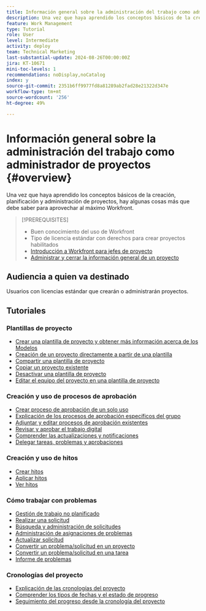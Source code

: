```yaml
---
title: Información general sobre la administración del trabajo como administrador de proyectos
description: Una vez que haya aprendido los conceptos básicos de la creación, planificación y administración de proyectos, hay algunas cosas más que debe saber para aprovechar al máximo Workfront.
feature: Work Management
type: Tutorial
role: User
level: Intermediate
activity: deploy
team: Technical Marketing
last-substantial-update: 2024-08-26T00:00:00Z
jira: KT-10671
mini-toc-levels: 1
recommendations: noDisplay,noCatalog
index: y
source-git-commit: 2351b6ff9977fd8a81289ab2fad28e21322d347e
workflow-type: tm+mt
source-wordcount: '256'
ht-degree: 49%

---
```



# Información general sobre la administración del trabajo como administrador de proyectos {#overview}

Una vez que haya aprendido los conceptos básicos de la creación, planificación y administración de proyectos, hay algunas cosas más que debe saber para aprovechar al máximo Workfront.

>[!PREREQUISITES]
>
>* Buen conocimiento del uso de Workfront
>* Tipo de licencia estándar con derechos para crear proyectos habilitados
>* [Introducción a Workfront para jefes de proyecto](https://experienceleague.adobe.com/?recommended=Workfront-U-1-2022.1.planners)
>* [Administrar y cerrar la información general de un proyecto](https://experienceleague.adobe.com/?recommended=Workfront-U-1-2022.2.planners)


## Audiencia a quien va destinado

Usuarios con licencias estándar que crearán o administrarán proyectos.

## Tutoriales

### Plantillas de proyecto

* [Crear una plantilla de proyecto y obtener más información acerca de los Modelos](create-a-project-template.md)
* [Creación de un proyecto directamente a partir de una plantilla](create-a-project-directly-from-a-template.md)
* [Compartir una plantilla de proyecto](share-a-project-template.md)
* [Copiar un proyecto existente](/help/manage-work/manage-projects/copy-an-existing-project.md)
* [Desactivar una plantilla de proyecto](deactivate-a-project-template.md)
* [Editar el equipo del proyecto en una plantilla de proyecto](edit-the-project-team-in-a-project-template.md)


### Creación y uso de procesos de aprobación

* [Crear proceso de aprobación de un solo uso](create-a-single-use-approval-process.md)
* [Explicación de los procesos de aprobación específicos del grupo](group-specific-approval-processes.md)
* [Adjuntar y editar procesos de aprobación existentes](attach-and-edit-existing-approval-processes.md)
* [Revisar y aprobar el trabajo digital](review-and-approve-digital-work.md)
* [Comprender las actualizaciones y notificaciones](understand-updates-and-notifications.md)
* [Delegar tareas, problemas y aprobaciones](delegate-approvals.md)


### Creación y uso de hitos

* [Crear hitos](creating-milestones.md)
* [Aplicar hitos](apply-milestones.md)
* [Ver hitos](view-milestones.md)


### Cómo trabajar con problemas

* [Gestión de trabajo no planificado](handle-unplanned-work.md)
* [Realizar una solicitud](make-a-request.md)
* [Búsqueda y administración de solicitudes](find-requests.md)
* [Administración de asignaciones de problemas](manage-issue-assignments.md)
* [Actualizar solicitud](update-a-request.md)
* [Convertir un problema/solicitud en un proyecto](create-a-project-from-a-request.md)
* [Convertir un problema/solicitud en una tarea](convert-issues-to-other-work-items.md)
* [Informe de problemas](report-on-issues.md)


### Cronologías del proyecto

* [Explicación de las cronologías del proyecto](understand-project-timelines.md)
* [Comprender los tipos de fechas y el estado de progreso](understand-task-dates-and-progress-status.md)
* [Seguimiento del progreso desde la cronología del proyecto](track-work-progress-from-the-project-timeline.md)


